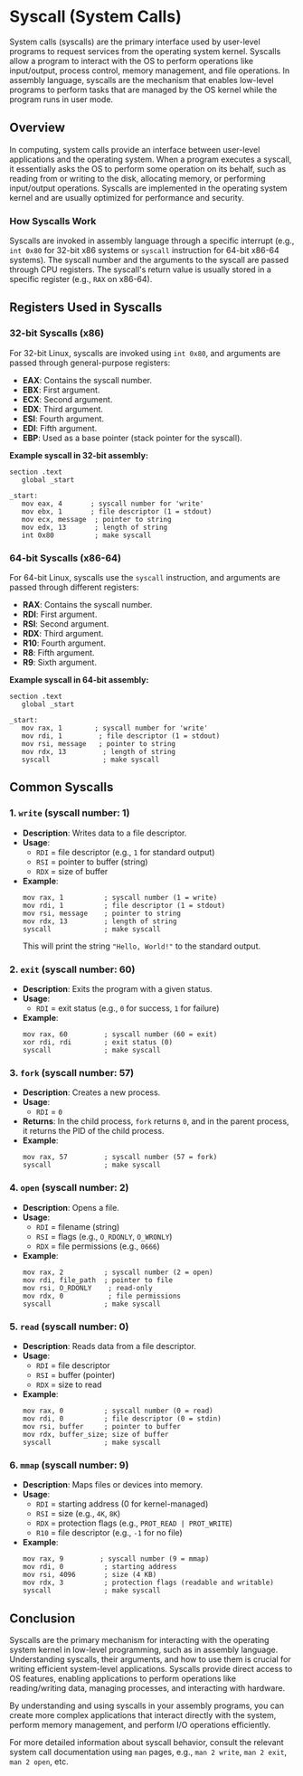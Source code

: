 # Syscall (System Calls)

System calls (syscalls) are the primary interface used by user-level programs to request services from the operating system kernel. Syscalls allow a program to interact with the OS to perform operations like input/output, process control, memory management, and file operations. In assembly language, syscalls are the mechanism that enables low-level programs to perform tasks that are managed by the OS kernel while the program runs in user mode.

## Overview

In computing, system calls provide an interface between user-level applications and the operating system. When a program executes a syscall, it essentially asks the OS to perform some operation on its behalf, such as reading from or writing to the disk, allocating memory, or performing input/output operations. Syscalls are implemented in the operating system kernel and are usually optimized for performance and security.

### How Syscalls Work

Syscalls are invoked in assembly language through a specific interrupt (e.g., `int 0x80` for 32-bit x86 systems or `syscall` instruction for 64-bit x86-64 systems). The syscall number and the arguments to the syscall are passed through CPU registers. The syscall's return value is usually stored in a specific register (e.g., `RAX` on x86-64).

## Registers Used in Syscalls

### 32-bit Syscalls (x86)

For 32-bit Linux, syscalls are invoked using `int 0x80`, and arguments are passed through general-purpose registers:

- **EAX**: Contains the syscall number.
- **EBX**: First argument.
- **ECX**: Second argument.
- **EDX**: Third argument.
- **ESI**: Fourth argument.
- **EDI**: Fifth argument.
- **EBP**: Used as a base pointer (stack pointer for the syscall).
  
**Example syscall in 32-bit assembly:**
```assembly
section .text
   global _start

_start:
   mov eax, 4       ; syscall number for 'write'
   mov ebx, 1       ; file descriptor (1 = stdout)
   mov ecx, message  ; pointer to string
   mov edx, 13       ; length of string
   int 0x80          ; make syscall
```

### 64-bit Syscalls (x86-64)

For 64-bit Linux, syscalls use the `syscall` instruction, and arguments are passed through different registers:

- **RAX**: Contains the syscall number.
- **RDI**: First argument.
- **RSI**: Second argument.
- **RDX**: Third argument.
- **R10**: Fourth argument.
- **R8**: Fifth argument.
- **R9**: Sixth argument.
  
**Example syscall in 64-bit assembly:**
```assembly
section .text
   global _start

_start:
   mov rax, 1        ; syscall number for 'write'
   mov rdi, 1         ; file descriptor (1 = stdout)
   mov rsi, message   ; pointer to string
   mov rdx, 13         ; length of string
   syscall             ; make syscall
```

## Common Syscalls

### 1. **`write` (syscall number: 1)**

- **Description**: Writes data to a file descriptor.
- **Usage**:
  - `RDI` = file descriptor (e.g., `1` for standard output)
  - `RSI` = pointer to buffer (string)
  - `RDX` = size of buffer
- **Example**:
  ```assembly
  mov rax, 1          ; syscall number (1 = write)
  mov rdi, 1          ; file descriptor (1 = stdout)
  mov rsi, message    ; pointer to string
  mov rdx, 13         ; length of string
  syscall             ; make syscall
  ```
  This will print the string `"Hello, World!"` to the standard output.

### 2. **`exit` (syscall number: 60)**

- **Description**: Exits the program with a given status.
- **Usage**:
  - `RDI` = exit status (e.g., `0` for success, `1` for failure)
- **Example**:
  ```assembly
  mov rax, 60         ; syscall number (60 = exit)
  xor rdi, rdi        ; exit status (0)
  syscall             ; make syscall
  ```

### 3. **`fork` (syscall number: 57)**

- **Description**: Creates a new process.
- **Usage**:
  - `RDI` = `0`
- **Returns**: In the child process, `fork` returns `0`, and in the parent process, it returns the PID of the child process.
- **Example**:
  ```assembly
  mov rax, 57         ; syscall number (57 = fork)
  syscall             ; make syscall
  ```

### 4. **`open` (syscall number: 2)**

- **Description**: Opens a file.
- **Usage**:
  - `RDI` = filename (string)
  - `RSI` = flags (e.g., `O_RDONLY`, `O_WRONLY`)
  - `RDX` = file permissions (e.g., `0666`)
- **Example**:
  ```assembly
  mov rax, 2          ; syscall number (2 = open)
  mov rdi, file_path  ; pointer to file
  mov rsi, O_RDONLY    ; read-only
  mov rdx, 0           ; file permissions
  syscall             ; make syscall
  ```

### 5. **`read` (syscall number: 0)**

- **Description**: Reads data from a file descriptor.
- **Usage**:
  - `RDI` = file descriptor
  - `RSI` = buffer (pointer)
  - `RDX` = size to read
- **Example**:
  ```assembly
  mov rax, 0          ; syscall number (0 = read)
  mov rdi, 0          ; file descriptor (0 = stdin)
  mov rsi, buffer     ; pointer to buffer
  mov rdx, buffer_size; size of buffer
  syscall             ; make syscall
  ```

### 6. **`mmap` (syscall number: 9)**

- **Description**: Maps files or devices into memory.
- **Usage**:
  - `RDI` = starting address (0 for kernel-managed)
  - `RSI` = size (e.g., `4K`, `8K`)
  - `RDX` = protection flags (e.g., `PROT_READ | PROT_WRITE`)
  - `R10` = file descriptor (e.g., `-1` for no file)
- **Example**:
  ```assembly
  mov rax, 9         ; syscall number (9 = mmap)
  mov rdi, 0          ; starting address
  mov rsi, 4096       ; size (4 KB)
  mov rdx, 3          ; protection flags (readable and writable)
  syscall             ; make syscall
  ```

## Conclusion

Syscalls are the primary mechanism for interacting with the operating system kernel in low-level programming, such as in assembly language. Understanding syscalls, their arguments, and how to use them is crucial for writing efficient system-level applications. Syscalls provide direct access to OS features, enabling applications to perform operations like reading/writing data, managing processes, and interacting with hardware.

By understanding and using syscalls in your assembly programs, you can create more complex applications that interact directly with the system, perform memory management, and perform I/O operations efficiently.

For more detailed information about syscall behavior, consult the relevant system call documentation using `man` pages, e.g., `man 2 write`, `man 2 exit`, `man 2 open`, etc.
